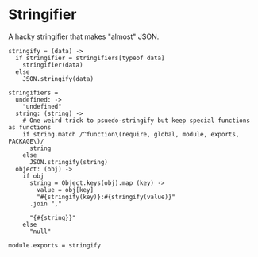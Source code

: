 Stringifier
===========

A hacky stringifier that makes "almost" JSON.

    stringify = (data) ->
      if stringifier = stringifiers[typeof data]
        stringifier(data)
      else
        JSON.stringify(data)

    stringifiers =
      undefined: ->
        "undefined"
      string: (string) ->
        # One weird trick to psuedo-stringify but keep special functions as functions
        if string.match /^function\(require, global, module, exports, PACKAGE\)/
          string
        else
          JSON.stringify(string)
      object: (obj) ->
        if obj
          string = Object.keys(obj).map (key) ->
            value = obj[key]
            "#{stringify(key)}:#{stringify(value)}"
          .join ","

          "{#{string}}"
        else
          "null"

    module.exports = stringify
